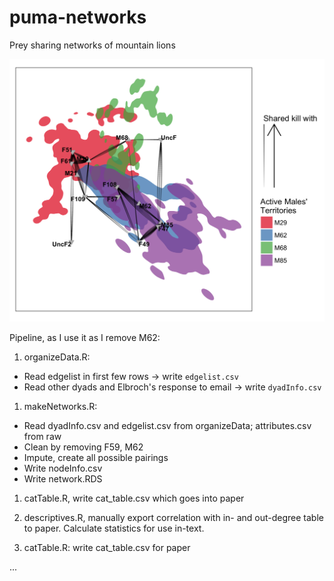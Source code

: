 # puma-networks
Prey sharing networks of mountain lions

![map with network](https://github.com/michaellevy/puma-networks/blob/master/results/mapWithNetwork.png?raw=true)

Pipeline, as I use it as I remove M62:

1. organizeData.R:  
- Read edgelist in first few rows -> write `edgelist.csv`
- Read other dyads and Elbroch's response to email -> write `dyadInfo.csv`

1. makeNetworks.R: 
- Read dyadInfo.csv and edgelist.csv from organizeData; attributes.csv from raw
- Clean by removing F59, M62
- Impute, create all possible pairings
- Write nodeInfo.csv
- Write network.RDS

1. catTable.R, write cat_table.csv which goes into paper

1. descriptives.R, manually export correlation with in- and out-degree table to paper. Calculate statistics for use in-text.

1. catTable.R: write cat_table.csv for paper

...

